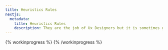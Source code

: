 ```yaml
---
title: Heuristics Rules
nextjs:
  metadata:
    title: Heuristics Rules
    description: They are the job of Ux Designers but it is sometimes good to know how them.
---
```


{% workinprogress %}
{% /workinprogress %}
